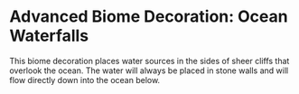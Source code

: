 Advanced Biome Decoration: Ocean Waterfalls
===========================================

This biome decoration places water sources in the sides of sheer cliffs that overlook the ocean. The water will always be placed in stone walls and will flow directly down into the ocean below.